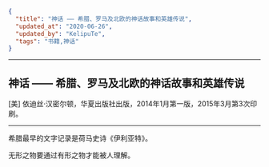 ```json
{
  "title": "神话 —— 希腊、罗马及北欧的神话故事和英雄传说",
  "updated_at": "2020-06-26",
  "updated_by": "KelipuTe",
  "tags": "书籍,神话"
}
```

---

## 神话 —— 希腊、罗马及北欧的神话故事和英雄传说

[美] 依迪丝·汉密尔顿，华夏出版社出版，2014年1月第一版，2015年3月第3次印刷。

---

希腊最早的文字记录是荷马史诗《伊利亚特》。

无形之物要通过有形之物才能被人理解。

